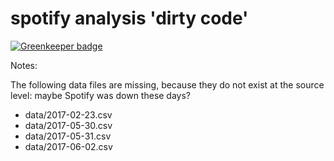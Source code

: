 # spotify analysis 'dirty code'

[![Greenkeeper badge](https://badges.greenkeeper.io/tmcw/spotify-processing.svg)](https://greenkeeper.io/)

Notes:

The following data files are missing, because they do not exist at the source level:
maybe Spotify was down these days?

* data/2017-02-23.csv
* data/2017-05-30.csv
* data/2017-05-31.csv
* data/2017-06-02.csv
